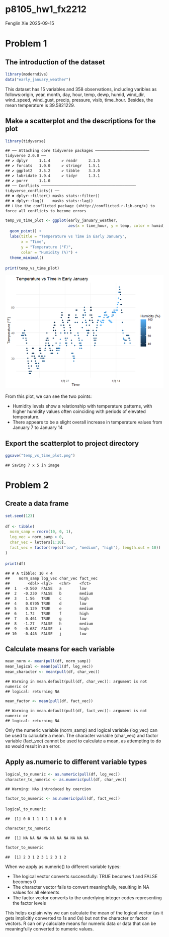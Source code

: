 p8105_hw1_fx2212
================
Fenglin Xie
2025-09-15

# Problem 1

## The introduction of the dataset

``` r
library(moderndive)
data("early_january_weather")
```

This dataset has 15 variables and 358 observations, including varibles
as follows:origin, year, month, day, hour, temp, dewp, humid, wind_dir,
wind_speed, wind_gust, precip, pressure, visib, time_hour. Besides, the
mean temperature is 39.5821229.

## Make a scatterplot and the descriptions for the plot

``` r
library(tidyverse)
```

    ## ── Attaching core tidyverse packages ──────────────────────── tidyverse 2.0.0 ──
    ## ✔ dplyr     1.1.4     ✔ readr     2.1.5
    ## ✔ forcats   1.0.0     ✔ stringr   1.5.1
    ## ✔ ggplot2   3.5.2     ✔ tibble    3.3.0
    ## ✔ lubridate 1.9.4     ✔ tidyr     1.3.1
    ## ✔ purrr     1.1.0     
    ## ── Conflicts ────────────────────────────────────────── tidyverse_conflicts() ──
    ## ✖ dplyr::filter() masks stats::filter()
    ## ✖ dplyr::lag()    masks stats::lag()
    ## ℹ Use the conflicted package (<http://conflicted.r-lib.org/>) to force all conflicts to become errors

``` r
temp_vs_time_plot <- ggplot(early_january_weather, 
                            aes(x = time_hour, y = temp, color = humid)) +
  geom_point() +
  labs(title = "Temperature vs Time in Early January",
       x = "Time",
       y = "Temperature (°F)",
       color = "Humidity (%)") +
  theme_minimal()

print(temp_vs_time_plot)
```

![](p8105_hw1_fx2212_files/figure-gfm/unnamed-chunk-2-1.png)<!-- -->

From this plot, we can see the two points:

- Humidity levels show a relationship with temperature patterns, with
  higher humidity values often coinciding with periods of elevated
  temperature.
- There appears to be a slight overall increase in temperature values
  from January 7 to January 14

## Export the scatterplot to project directory

``` r
ggsave("temp_vs_time_plot.png")
```

    ## Saving 7 x 5 in image

# Problem 2

## Create a data frame

``` r
set.seed(123)

df <- tibble(
  norm_samp = rnorm(10, 0, 1),
  log_vec = norm_samp > 0,
  char_vec = letters[1:10],
  fact_vec = factor(rep(c("low", "medium", "high"), length.out = 10))
)

print(df)
```

    ## # A tibble: 10 × 4
    ##    norm_samp log_vec char_vec fact_vec
    ##        <dbl> <lgl>   <chr>    <fct>   
    ##  1   -0.560  FALSE   a        low     
    ##  2   -0.230  FALSE   b        medium  
    ##  3    1.56   TRUE    c        high    
    ##  4    0.0705 TRUE    d        low     
    ##  5    0.129  TRUE    e        medium  
    ##  6    1.72   TRUE    f        high    
    ##  7    0.461  TRUE    g        low     
    ##  8   -1.27   FALSE   h        medium  
    ##  9   -0.687  FALSE   i        high    
    ## 10   -0.446  FALSE   j        low

## Calculate means for each variable

``` r
mean_norm <- mean(pull(df, norm_samp))
mean_logical <- mean(pull(df, log_vec))
mean_character <- mean(pull(df, char_vec))
```

    ## Warning in mean.default(pull(df, char_vec)): argument is not numeric or
    ## logical: returning NA

``` r
mean_factor <- mean(pull(df, fact_vec))
```

    ## Warning in mean.default(pull(df, fact_vec)): argument is not numeric or
    ## logical: returning NA

Only the numeric variable (norm_samp) and logical variable (log_vec) can
be used to calculate a mean. The character variable (char_vec) and
factor variable (fact_vec) cannot be used to calculate a mean, as
attempting to do so would result in an error.

## Apply as.numeric to different variable types

``` r
logical_to_numeric <- as.numeric(pull(df, log_vec))
character_to_numeric <- as.numeric(pull(df, char_vec))
```

    ## Warning: NAs introduced by coercion

``` r
factor_to_numeric <- as.numeric(pull(df, fact_vec))

logical_to_numeric 
```

    ##  [1] 0 0 1 1 1 1 1 0 0 0

``` r
character_to_numeric
```

    ##  [1] NA NA NA NA NA NA NA NA NA NA

``` r
factor_to_numeric
```

    ##  [1] 2 3 1 2 3 1 2 3 1 2

When we apply as.numeric() to different variable types:

- The logical vector converts successfully: TRUE becomes 1 and FALSE
  becomes 0
- The character vector fails to convert meaningfully, resulting in NA
  values for all elements
- The factor vector converts to the underlying integer codes
  representing the factor levels

This helps explain why we can calculate the mean of the logical vector
(as it gets implicitly converted to 1s and 0s) but not the character or
factor vectors. R can only calculate means for numeric data or data that
can be meaningfully converted to numeric values.
